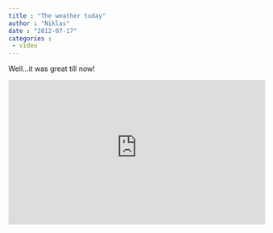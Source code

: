 ```yaml
---
title : "The weather today"
author : "Niklas"
date : "2012-07-17"
categories : 
 - video
---
```


Well...it was great till now!

<iframe width="510" height="287" src="https://www.youtube-nocookie.com/embed/1_9snRnz9Zo?rel=0" frameborder="0" allowfullscreen></iframe>
